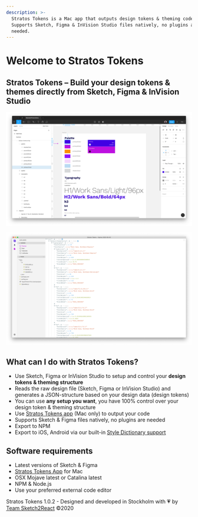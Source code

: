 ```yaml
---
description: >-
  Stratos Tokens is a Mac app that outputs design tokens & theming code.
  Supports Sketch, Figma & InVision Studio files natively, no plugins are
  needed.
---
```


# Welcome to Stratos Tokens

## Stratos Tokens – Build your design tokens & themes directly from Sketch, Figma & InVision Studio

![This is how our simple Material-UI demo file looks in Figma](.gitbook/assets/ska-rmklipp-2020-03-18-13.48.24.png)

![This is how the JSON structure looks in Stratos Tokens](.gitbook/assets/materialui-demo-stokens.png)

## What can I do with Stratos Tokens?

* Use Sketch, Figma or InVision Studio to setup and control your **design tokens & theming structure**
* Reads the raw design file \(Sketch, Figma or InVision Studio\) and generates a JSON-structure based on your design data \(design tokens\)
* You can use **any setup you want**, you have 100% control over your design token & theming structure
* Use [Stratos Tokens app](https://gumroad.com/l/stratosalphabeta) \(Mac only\) to output your code
* Supports Sketch & Figma files natively, no plugins are needed
* Export to NPM
* Export to iOS, Android via our built-in [Style Dictionary support](https://amzn.github.io/style-dictionary/#/)

## Software requirements

* Latest versions of Sketch & Figma
* [Stratos Tokens App](https://gumroad.com/l/stratosalphabeta) for Mac
* OSX Mojave latest or Catalina latest
* NPM & Node.js
* Use your preferred external code editor

Stratos Tokens 1.0.2 - Designed and developed in Stockholm with 💗 by [Team Sketch2React](https://sketch2react.io) ©2020

